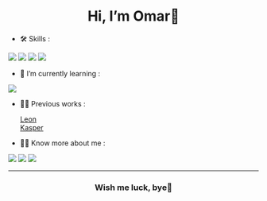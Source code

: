 <h1 align="center">Hi, I’m Omar👋</h1>

- 🛠️ Skills :
<p>
<img src="https://img.shields.io/badge/HTML5-E34F26?style=flat&logo=html5&logoColor=white"/>
<img src="https://img.shields.io/badge/CSS3-1572B6?style=flat&logo=css3&logoColor=white"/>
<img src="https://img.shields.io/badge/Github-161b22?style=flat&logo=github&logoColor=white"/>
<img src="https://img.shields.io/badge/Command_Line-5e6339?style=flat"/>
</p>

- 🌱 I’m currently learning :
<p>
<img src="https://img.shields.io/badge/JavaScript-F7DF1E?style=flat&logo=javascript&logoColor=black"/>
</p>

- 👨‍💻 Previous works :

   <a href="https://thisomar.github.io/Leon/">Leon</a> <br>
   <a href="https://thisomar.github.io/Kasper/">Kasper</a>

- 🙋‍♂️ Know more about me :
<p>
<a href="https://www.facebook.com/3mar.Sh3ban"><img src="https://img.shields.io/badge/Facebook-1877F2?style=flat&logo=facebook&logoColor=white"/></a>
<a href="https://www.linkedin.com/in/itzomar/"><img src="https://img.shields.io/badge/LinkedIn-0077B5?style=flat&logo=linkedin&logoColor=white"/></a>
<a href="https://codepen.io/3mar_shaban"><img src="https://img.shields.io/badge/CodePen-131437?style=flat&logo=codepen&logoColor=white"/></a>
</p>

<hr>

<h3 align="center">Wish me luck, bye👋</h3>


